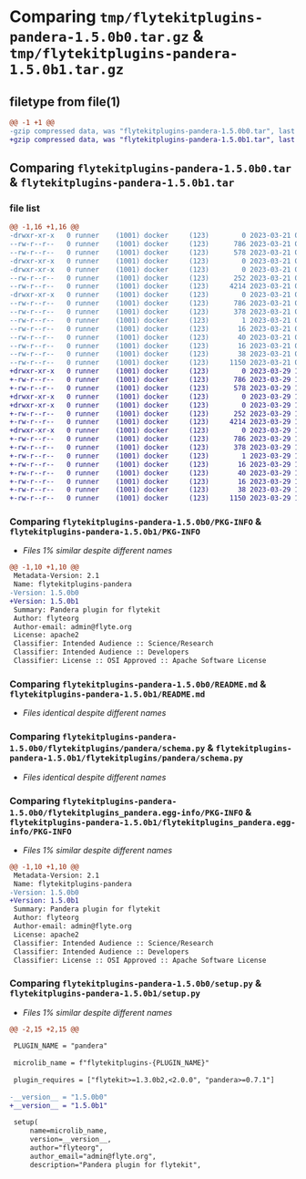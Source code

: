 # Comparing `tmp/flytekitplugins-pandera-1.5.0b0.tar.gz` & `tmp/flytekitplugins-pandera-1.5.0b1.tar.gz`

## filetype from file(1)

```diff
@@ -1 +1 @@
-gzip compressed data, was "flytekitplugins-pandera-1.5.0b0.tar", last modified: Tue Mar 21 00:09:54 2023, max compression
+gzip compressed data, was "flytekitplugins-pandera-1.5.0b1.tar", last modified: Wed Mar 29 18:58:42 2023, max compression
```

## Comparing `flytekitplugins-pandera-1.5.0b0.tar` & `flytekitplugins-pandera-1.5.0b1.tar`

### file list

```diff
@@ -1,16 +1,16 @@
-drwxr-xr-x   0 runner    (1001) docker     (123)        0 2023-03-21 00:09:54.380372 flytekitplugins-pandera-1.5.0b0/
--rw-r--r--   0 runner    (1001) docker     (123)      786 2023-03-21 00:09:54.380372 flytekitplugins-pandera-1.5.0b0/PKG-INFO
--rw-r--r--   0 runner    (1001) docker     (123)      578 2023-03-21 00:09:29.000000 flytekitplugins-pandera-1.5.0b0/README.md
-drwxr-xr-x   0 runner    (1001) docker     (123)        0 2023-03-21 00:09:54.376372 flytekitplugins-pandera-1.5.0b0/flytekitplugins/
-drwxr-xr-x   0 runner    (1001) docker     (123)        0 2023-03-21 00:09:54.376372 flytekitplugins-pandera-1.5.0b0/flytekitplugins/pandera/
--rw-r--r--   0 runner    (1001) docker     (123)      252 2023-03-21 00:09:29.000000 flytekitplugins-pandera-1.5.0b0/flytekitplugins/pandera/__init__.py
--rw-r--r--   0 runner    (1001) docker     (123)     4214 2023-03-21 00:09:29.000000 flytekitplugins-pandera-1.5.0b0/flytekitplugins/pandera/schema.py
-drwxr-xr-x   0 runner    (1001) docker     (123)        0 2023-03-21 00:09:54.380372 flytekitplugins-pandera-1.5.0b0/flytekitplugins_pandera.egg-info/
--rw-r--r--   0 runner    (1001) docker     (123)      786 2023-03-21 00:09:54.000000 flytekitplugins-pandera-1.5.0b0/flytekitplugins_pandera.egg-info/PKG-INFO
--rw-r--r--   0 runner    (1001) docker     (123)      378 2023-03-21 00:09:54.000000 flytekitplugins-pandera-1.5.0b0/flytekitplugins_pandera.egg-info/SOURCES.txt
--rw-r--r--   0 runner    (1001) docker     (123)        1 2023-03-21 00:09:54.000000 flytekitplugins-pandera-1.5.0b0/flytekitplugins_pandera.egg-info/dependency_links.txt
--rw-r--r--   0 runner    (1001) docker     (123)       16 2023-03-21 00:09:54.000000 flytekitplugins-pandera-1.5.0b0/flytekitplugins_pandera.egg-info/namespace_packages.txt
--rw-r--r--   0 runner    (1001) docker     (123)       40 2023-03-21 00:09:54.000000 flytekitplugins-pandera-1.5.0b0/flytekitplugins_pandera.egg-info/requires.txt
--rw-r--r--   0 runner    (1001) docker     (123)       16 2023-03-21 00:09:54.000000 flytekitplugins-pandera-1.5.0b0/flytekitplugins_pandera.egg-info/top_level.txt
--rw-r--r--   0 runner    (1001) docker     (123)       38 2023-03-21 00:09:54.380372 flytekitplugins-pandera-1.5.0b0/setup.cfg
--rw-r--r--   0 runner    (1001) docker     (123)     1150 2023-03-21 00:09:46.000000 flytekitplugins-pandera-1.5.0b0/setup.py
+drwxr-xr-x   0 runner    (1001) docker     (123)        0 2023-03-29 18:58:42.500239 flytekitplugins-pandera-1.5.0b1/
+-rw-r--r--   0 runner    (1001) docker     (123)      786 2023-03-29 18:58:42.496239 flytekitplugins-pandera-1.5.0b1/PKG-INFO
+-rw-r--r--   0 runner    (1001) docker     (123)      578 2023-03-29 18:58:20.000000 flytekitplugins-pandera-1.5.0b1/README.md
+drwxr-xr-x   0 runner    (1001) docker     (123)        0 2023-03-29 18:58:42.496239 flytekitplugins-pandera-1.5.0b1/flytekitplugins/
+drwxr-xr-x   0 runner    (1001) docker     (123)        0 2023-03-29 18:58:42.496239 flytekitplugins-pandera-1.5.0b1/flytekitplugins/pandera/
+-rw-r--r--   0 runner    (1001) docker     (123)      252 2023-03-29 18:58:20.000000 flytekitplugins-pandera-1.5.0b1/flytekitplugins/pandera/__init__.py
+-rw-r--r--   0 runner    (1001) docker     (123)     4214 2023-03-29 18:58:20.000000 flytekitplugins-pandera-1.5.0b1/flytekitplugins/pandera/schema.py
+drwxr-xr-x   0 runner    (1001) docker     (123)        0 2023-03-29 18:58:42.496239 flytekitplugins-pandera-1.5.0b1/flytekitplugins_pandera.egg-info/
+-rw-r--r--   0 runner    (1001) docker     (123)      786 2023-03-29 18:58:42.000000 flytekitplugins-pandera-1.5.0b1/flytekitplugins_pandera.egg-info/PKG-INFO
+-rw-r--r--   0 runner    (1001) docker     (123)      378 2023-03-29 18:58:42.000000 flytekitplugins-pandera-1.5.0b1/flytekitplugins_pandera.egg-info/SOURCES.txt
+-rw-r--r--   0 runner    (1001) docker     (123)        1 2023-03-29 18:58:42.000000 flytekitplugins-pandera-1.5.0b1/flytekitplugins_pandera.egg-info/dependency_links.txt
+-rw-r--r--   0 runner    (1001) docker     (123)       16 2023-03-29 18:58:42.000000 flytekitplugins-pandera-1.5.0b1/flytekitplugins_pandera.egg-info/namespace_packages.txt
+-rw-r--r--   0 runner    (1001) docker     (123)       40 2023-03-29 18:58:42.000000 flytekitplugins-pandera-1.5.0b1/flytekitplugins_pandera.egg-info/requires.txt
+-rw-r--r--   0 runner    (1001) docker     (123)       16 2023-03-29 18:58:42.000000 flytekitplugins-pandera-1.5.0b1/flytekitplugins_pandera.egg-info/top_level.txt
+-rw-r--r--   0 runner    (1001) docker     (123)       38 2023-03-29 18:58:42.500239 flytekitplugins-pandera-1.5.0b1/setup.cfg
+-rw-r--r--   0 runner    (1001) docker     (123)     1150 2023-03-29 18:58:35.000000 flytekitplugins-pandera-1.5.0b1/setup.py
```

### Comparing `flytekitplugins-pandera-1.5.0b0/PKG-INFO` & `flytekitplugins-pandera-1.5.0b1/PKG-INFO`

 * *Files 1% similar despite different names*

```diff
@@ -1,10 +1,10 @@
 Metadata-Version: 2.1
 Name: flytekitplugins-pandera
-Version: 1.5.0b0
+Version: 1.5.0b1
 Summary: Pandera plugin for flytekit
 Author: flyteorg
 Author-email: admin@flyte.org
 License: apache2
 Classifier: Intended Audience :: Science/Research
 Classifier: Intended Audience :: Developers
 Classifier: License :: OSI Approved :: Apache Software License
```

### Comparing `flytekitplugins-pandera-1.5.0b0/README.md` & `flytekitplugins-pandera-1.5.0b1/README.md`

 * *Files identical despite different names*

### Comparing `flytekitplugins-pandera-1.5.0b0/flytekitplugins/pandera/schema.py` & `flytekitplugins-pandera-1.5.0b1/flytekitplugins/pandera/schema.py`

 * *Files identical despite different names*

### Comparing `flytekitplugins-pandera-1.5.0b0/flytekitplugins_pandera.egg-info/PKG-INFO` & `flytekitplugins-pandera-1.5.0b1/flytekitplugins_pandera.egg-info/PKG-INFO`

 * *Files 1% similar despite different names*

```diff
@@ -1,10 +1,10 @@
 Metadata-Version: 2.1
 Name: flytekitplugins-pandera
-Version: 1.5.0b0
+Version: 1.5.0b1
 Summary: Pandera plugin for flytekit
 Author: flyteorg
 Author-email: admin@flyte.org
 License: apache2
 Classifier: Intended Audience :: Science/Research
 Classifier: Intended Audience :: Developers
 Classifier: License :: OSI Approved :: Apache Software License
```

### Comparing `flytekitplugins-pandera-1.5.0b0/setup.py` & `flytekitplugins-pandera-1.5.0b1/setup.py`

 * *Files 1% similar despite different names*

```diff
@@ -2,15 +2,15 @@
 
 PLUGIN_NAME = "pandera"
 
 microlib_name = f"flytekitplugins-{PLUGIN_NAME}"
 
 plugin_requires = ["flytekit>=1.3.0b2,<2.0.0", "pandera>=0.7.1"]
 
-__version__ = "1.5.0b0"
+__version__ = "1.5.0b1"
 
 setup(
     name=microlib_name,
     version=__version__,
     author="flyteorg",
     author_email="admin@flyte.org",
     description="Pandera plugin for flytekit",
```


